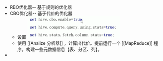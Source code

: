 - RBO优化器-- 基于规则的优化器
- CBO优化器-- 基于代价的优化器
	- 设置 ![image.png](../assets/image_1645953057622_0.png)
	- 使用 [[Analize 分析器]] ，计算出代价。提前运行一个 [[MapReduce]] 程序，构建一些元数据信息【表、分区、列】。
-